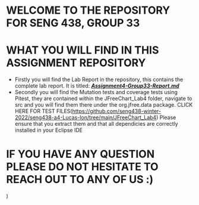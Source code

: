 # WELCOME TO THE REPOSITORY FOR SENG 438, GROUP 33

# WHAT YOU WILL FIND IN THIS ASSIGNMENT REPOSITORY

- Firstly you will find the Lab Report in the repository, this contains the complete lab report. It is titled: [***Assignment4-Group33-Report.md***](https://github.com/seng438-winter-2022/seng438-a4-Lucas-Ion/blob/main/Assignment4-Group33-Report.md)
- Secondly you will find the Mutation tests and coverage tests using Pitest, they are contained within the JFreeChart_Lab4 folder, navigate to src and you will find them there under the org.jfree.data package. CLICK HERE FOR TEST FILES(https://github.com/seng438-winter-2022/seng438-a4-Lucas-Ion/tree/main/JFreeChart_Lab4) Please ensure that you extract them and that all dependicies are correctly installed in your Eclipse IDE

# IF YOU HAVE ANY QUESTION PLEASE DO NOT HESITATE TO REACH OUT TO ANY OF US :)
)
